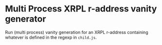 # Multi Process XRPL r-address vanity generator

Run (multi process) vanity generation for an XRPL r-address containing whatever is defined in the regexp in `child.js`.
